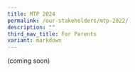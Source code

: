 ```yaml
---
title: MTP 2024
permalink: /our-stakeholders/mtp-2022/
description: ""
third_nav_title: For Parents
variant: markdown
---
```

(coming soon)